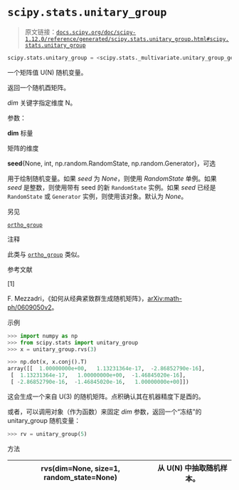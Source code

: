 # `scipy.stats.unitary_group`

> 原文链接：[`docs.scipy.org/doc/scipy-1.12.0/reference/generated/scipy.stats.unitary_group.html#scipy.stats.unitary_group`](https://docs.scipy.org/doc/scipy-1.12.0/reference/generated/scipy.stats.unitary_group.html#scipy.stats.unitary_group)

```py
scipy.stats.unitary_group = <scipy.stats._multivariate.unitary_group_gen object>
```

一个矩阵值 U(N) 随机变量。

返回一个随机酉矩阵。

*dim* 关键字指定维度 N。

参数：

**dim** 标量

矩阵的维度

**seed**{None, int, np.random.RandomState, np.random.Generator}，可选

用于绘制随机变量。如果 *seed* 为 *None*，则使用 *RandomState* 单例。如果 *seed* 是整数，则使用带有 seed 的新 `RandomState` 实例。如果 *seed* 已经是 `RandomState` 或 `Generator` 实例，则使用该对象。默认为 *None*。

另见

[`ortho_group`](https://docs.scipy.org/doc/scipy-1.12.0/reference/generated/scipy.stats.ortho_group.html#scipy.stats.ortho_group "scipy.stats.ortho_group")

注释

此类与 [`ortho_group`](https://docs.scipy.org/doc/scipy-1.12.0/reference/generated/scipy.stats.ortho_group.html#scipy.stats.ortho_group "scipy.stats.ortho_group") 类似。

参考文献

[1]

F. Mezzadri，《如何从经典紧致群生成随机矩阵》，[arXiv:math-ph/0609050v2](https://arxiv.org/abs/math-ph/0609050v2)。

示例

```py
>>> import numpy as np
>>> from scipy.stats import unitary_group
>>> x = unitary_group.rvs(3) 
```

```py
>>> np.dot(x, x.conj().T)
array([[  1.00000000e+00,   1.13231364e-17,  -2.86852790e-16],
 [  1.13231364e-17,   1.00000000e+00,  -1.46845020e-16],
 [ -2.86852790e-16,  -1.46845020e-16,   1.00000000e+00]]) 
```

这会生成一个来自 U(3) 的随机矩阵。点积确认其在机器精度下是酉的。

或者，可以调用对象（作为函数）来固定 *dim* 参数，返回一个“冻结”的 unitary_group 随机变量：

```py
>>> rv = unitary_group(5) 
```

方法

| **rvs(dim=None, size=1, random_state=None)** | 从 U(N) 中抽取随机样本。 |
| --- | --- |
